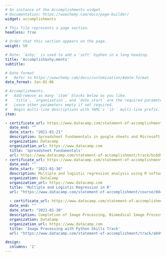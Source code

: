 ```yaml
---
# An instance of the Accomplishments widget.
# Documentation: https://wowchemy.com/docs/page-builder/
widget: accomplishments

# This file represents a page section.
headless: true

# Order that this section appears on the page.
weight: 50

# Note: `&shy;` is used to add a 'soft' hyphen in a long heading.
title: 'Accomplish&shy;ments'
subtitle:

# Date format
#   Refer to https://wowchemy.com/docs/customization/#date-format
date_format: Jan-02-06

# Accomplishments.
#   Add/remove as many `item` blocks below as you like.
#   `title`, `organization`, and `date_start` are the required parameters.
#   Leave other parameters empty if not required.
#   Begin multi-line descriptions with YAML's `|2-` multi-line prefix.
item:

- certificate_url: https://www.datacamp.com/statement-of-accomplishment/track/bc8d92775a5da2a9882ebc3a1500b6c9e1a647da?raw=1
  date_end: ""
  date_start: "2021-01-21"
  description: Spreadsheet fundamentals in google sheets and Microsoft Excel. Skills included Data analysis using formulas and Pivot Tables.
  organization: Datacamp
  organization_url: https://www.datacamp.com
  title: 'Spreadsheet Fundamentals'
  url: https://www.datacamp.com/statement-of-accomplishment/track/bc8d92775a5da2a9882ebc3a1500b6c9e1a647da?raw=1
- certificate_url: https://www.datacamp.com/statement-of-accomplishment/course/0d42d381b9eb3b35bcd15e0836e7b561e2e64028
  date_end: ""
  date_start: "2021-01-30"
  description: Multiple and logistic regression analysis using R software
  organization: DataCamp
  organization_url: https://www.datacamp.com
  title: 'Multiple and Logistic Regression in R'
  url: "https://www.datacamp.com/statement-of-accomplishment/course/0d42d381b9eb3b35bcd15e0836e7b561e2e64028"
  
  - certificate_url: https://www.datacamp.com/statement-of-accomplishment/track/a0499b3672e70fc171cd1a27dfca6058dbbb6bea
  date_end: ""
  date_start: "2021-01-30"
  description: Completion of Image Processing, Biomedical Image Processing and Image Processing with Keras on DataCamp
  organization: DataCamp
  organization_url: https://www.datacamp.com
  title: 'Image Processing with Python Skills Track'
  url: "https://www.datacamp.com/statement-of-accomplishment/track/a0499b3672e70fc171cd1a27dfca6058dbbb6bea"

design:
  columns: '2' 
---
```

